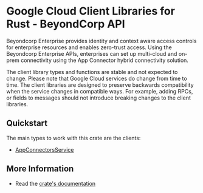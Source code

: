 # Google Cloud Client Libraries for Rust - BeyondCorp API

<!-- Code generated by sidekick. DO NOT EDIT. -->


Beyondcorp Enterprise provides identity and context aware access controls
for enterprise resources and enables zero-trust access. Using the
Beyondcorp Enterprise APIs, enterprises can set up multi-cloud and on-prem
connectivity using the App Connector hybrid connectivity solution.

The client library types and functions are stable and not expected to change.
Please note that Google Cloud services do change from time to time. The client
libraries are designed to preserve backwards compatibility when the service
changes in compatible ways. For example, adding RPCs, or fields to messages
should not introduce breaking changes to the client libraries.

## Quickstart

The main types to work with this crate are the clients:

- [AppConnectorsService]

## More Information

- Read the [crate's documentation](https://docs.rs/google-cloud-beyondcorp-appconnectors-v1/latest/google-cloud-beyondcorp-appconnectors-v1)

[AppConnectorsService]: https://docs.rs/google-cloud-beyondcorp-appconnectors-v1/latest/google_cloud_beyondcorp_appconnectors_v1/client/struct.AppConnectorsService.html
